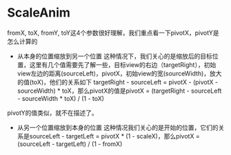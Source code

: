 # ScaleAnim
fromX, toX, fromY, toY这4个参数很好理解，我们重点看一下pivotX，pivotY是怎么计算的
- 从本身的位置缩放到另一个位置
这种情况下，我们关心的是缩放后的目标位置，这里有几个值需要先了解一些，目标view的右边（targetRight），初始view左边的距离(sourceLeft)，pivotX，初始view的宽(sourceWidth)，放大的值(toX)，他们的关系如下
targetRight - sourceLeft = pivotX - (pivotX - sourceWidth) * toX，那么pivotX的值是pivotX = (targetRight - sourceLeft - sourceWidth * toX) / (1 - toX)

pivotY的值类似，就不在描述了。

- 从另一个位置缩放到本身的位置
这种情况我们关心的是开始的位置，它们的关系是sourceLeft - targetLeft = pivotX * (1 - scaleX)，那么pivotX = (sourceLeft - targetLeft) / (1 - fromX)
